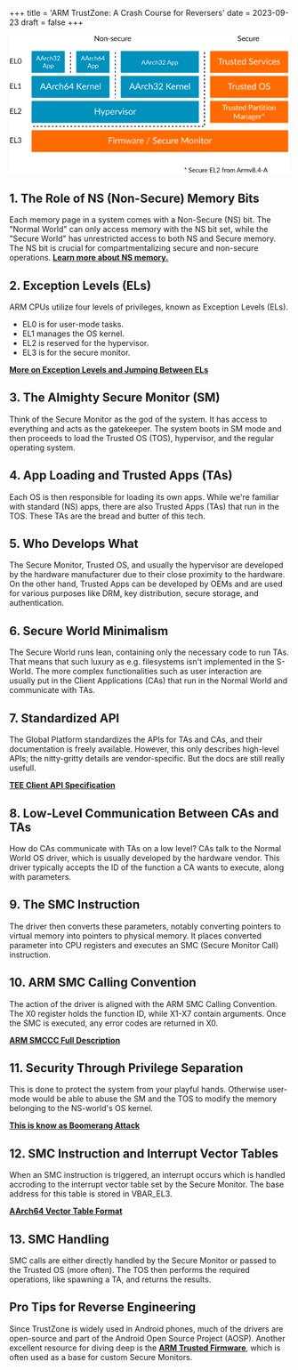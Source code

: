 +++
title = 'ARM TrustZone: A Crash Course for Reversers'
date = 2023-09-23
draft = false
+++

![ARM TZ](arm-tz.png)

## **1. The Role of NS (Non-Secure) Memory Bits**

Each memory page in a system comes with a Non-Secure (NS) bit. The "Normal World" can only access memory with the NS bit set, while the "Secure World" has unrestricted access to both NS and Secure memory. The NS bit is crucial for compartmentalizing secure and non-secure operations. **[Learn more about NS memory.](https://developer.arm.com/documentation/ddi0309/f/Introduction/Security-state--Monitor-mode--and-the-NS-bit)**

## **2. Exception Levels (ELs)**

ARM CPUs utilize four levels of privileges, known as Exception Levels (ELs).

- EL0 is for user-mode tasks.
- EL1 manages the OS kernel.
- EL2 is reserved for the hypervisor.
- EL3 is for the secure monitor.

**[More on Exception Levels and Jumping Between ELs](https://krinkinmu.github.io/2021/01/04/aarch64-exception-levels.html)**

## **3. The Almighty Secure Monitor (SM)**

Think of the Secure Monitor as the god of the system. It has access to everything and acts as the gatekeeper. The system boots in SM mode and then proceeds to load the Trusted OS (TOS), hypervisor, and the regular operating system.

## **4. App Loading and Trusted Apps (TAs)**

Each OS is then responsible for loading its own apps. While we're familiar with standard (NS) apps, there are also Trusted Apps (TAs) that run in the TOS. These TAs are the bread and butter of this tech.

## **5. Who Develops What**

The Secure Monitor, Trusted OS, and usually the hypervisor are developed by the hardware manufacturer due to their close proximity to the hardware. On the other hand, Trusted Apps can be developed by OEMs and are used for various purposes like DRM, key distribution, secure storage, and authentication.

## **6. Secure World Minimalism**

The Secure World runs lean, containing only the necessary code to run TAs. That means that such luxury as e.g. filesystems isn't implemented in the S-World. The more complex functionalities such as user interaction are usually put in the Client Applications (CAs) that run in the Normal World and communicate with TAs.

## **7. Standardized API**

The Global Platform standardizes the APIs for TAs and CAs, and their documentation is freely available. However, this only describes high-level APIs; the nitty-gritty details are vendor-specific. But the docs are still really usefull.

**[TEE Client API Specification](https://globalplatform.org/specs-library/tee-client-api-specification/)**

## **8. Low-Level Communication Between CAs and TAs**

How do CAs communicate with TAs on a low level? CAs talk to the Normal World OS driver, which is usually developed by the hardware vendor. This driver typically accepts the ID of the function a CA wants to execute, along with parameters.

## **9. The SMC Instruction**

The driver then converts these parameters, notably converting pointers to virtual memory into pointers to physical memory. It places converted parameter into CPU registers and executes an SMC (Secure Monitor Call) instruction.

## **10. ARM SMC Calling Convention**

The action of the driver is aligned with the ARM SMC Calling Convention. The X0 register holds the function ID, while X1-X7 contain arguments. Once the SMC is executed, any error codes are returned in X0.

**[ARM SMCCC Full Description](https://developer.arm.com/documentation/den0028/latest)**

## **11. Security Through Privilege Separation**

This is done to protect the system from your playful hands. Otherwise user-mode would be able to abuse the SM and the TOS to modify the  memory belonging to the NS-world's OS kernel.

**[This is know as Boomerang Attack](https://purs3lab.github.io/files/boom.pdf)**

## **12. SMC Instruction and Interrupt Vector Tables**

When an SMC instruction is triggered, an interrupt occurs which is handled accroding to the interrupt vector table set by the Secure Monitor. The base address for this table is stored in VBAR_EL3.

**[AArch64 Vector Table Format](https://developer.arm.com/documentation/100933/0100/AArch64-exception-vector-table)**

## **13. SMC Handling**

SMC calls are either directly handled by the Secure Monitor or passed to the Trusted OS (more often). The TOS then performs the required operations, like spawning a TA, and returns the results.

## **Pro Tips for Reverse Engineering**

Since TrustZone is widely used in Android phones, much of the drivers are open-source and part of the Android Open Source Project (AOSP). Another excellent resource for diving deep is the **[ARM Trusted Firmware](https://github.com/ARM-software/arm-trusted-firmware)**, which is often used as a base for custom Secure Monitors.